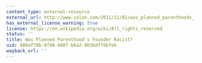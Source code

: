 ```yaml
---
content_type: external-resource
external_url: http://www.salon.com/2011/11/02/was_planned_parenthoods_founder_racist/
has_external_license_warning: true
license: https://en.wikipedia.org/wiki/All_rights_reserved
status: ''
title: Was Planned Parenthood's Founder Racist?
uid: 980af78b-8f48-488f-b6a2-803bdff9bfeb
wayback_url: ''
---
```

